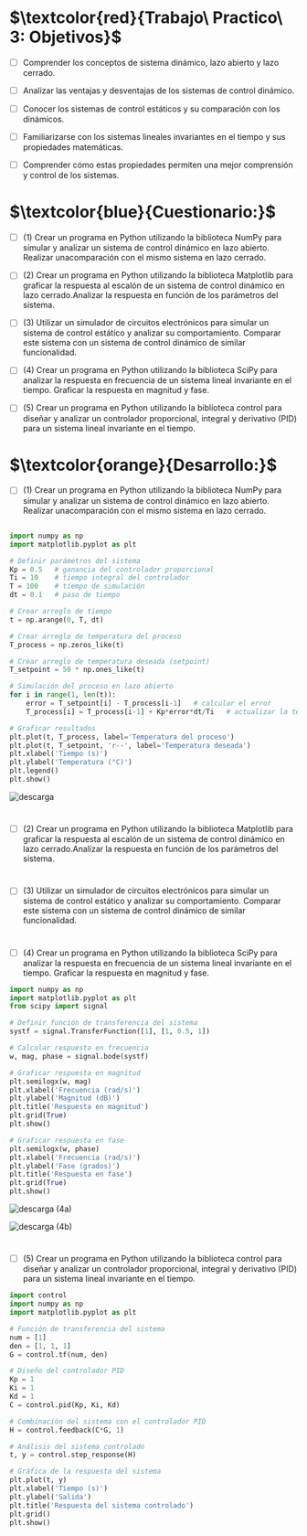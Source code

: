 # $\textcolor{red}{Trabajo\ Practico\ 3: Objetivos}$

- [ ] Comprender los conceptos de sistema dinámico, lazo abierto y lazo cerrado.
- [ ] Analizar las ventajas y desventajas de los sistemas de control dinámico.
- [ ] Conocer los sistemas de control estáticos y su comparación con los dinámicos.
- [ ] Familiarizarse con los sistemas lineales invariantes en el tiempo y sus propiedades matemáticas.
- [ ] Comprender cómo estas propiedades permiten una mejor comprensión y control de los sistemas. 


# $\textcolor{blue}{Cuestionario:}$






- [ ] (1)  Crear un programa en Python utilizando la biblioteca NumPy para simular y analizar un sistema de control dinámico en lazo abierto.
 Realizar unacomparación con el mismo sistema en lazo cerrado.
- [ ] (2)  Crear un programa en Python utilizando la biblioteca Matplotlib para graficar la respuesta al escalón de un sistema de control
 dinámico en lazo cerrado.Analizar la respuesta en función de los parámetros del sistema.
- [ ] (3)  Utilizar un simulador de circuitos electrónicos para simular un sistema de control estático y analizar su comportamiento.
Comparar este sistema con un sistema de control dinámico de similar funcionalidad.
- [ ] (4)  Crear un programa en Python utilizando la biblioteca SciPy para analizar la respuesta en frecuencia de un sistema lineal invariante en el tiempo. 
Graficar la respuesta en magnitud y fase.
- [ ] (5)  Crear un programa en Python utilizando la biblioteca control para diseñar y analizar un controlador proporcional, integral y derivativo (PID) para 
un sistema lineal invariante en el tiempo.


# $\textcolor{orange}{Desarrollo:}$

- [ ] (1)  Crear un programa en Python utilizando la biblioteca NumPy para simular y analizar un sistema de control dinámico en lazo abierto.
 Realizar unacomparación con el mismo sistema en lazo cerrado.
 
 ##

```python
import numpy as np
import matplotlib.pyplot as plt

# Definir parámetros del sistema
Kp = 0.5   # ganancia del controlador proporcional
Ti = 10    # tiempo integral del controlador
T = 100    # tiempo de simulación
dt = 0.1   # paso de tiempo

# Crear arreglo de tiempo
t = np.arange(0, T, dt)

# Crear arreglo de temperatura del proceso
T_process = np.zeros_like(t)

# Crear arreglo de temperatura deseada (setpoint)
T_setpoint = 50 * np.ones_like(t)

# Simulación del proceso en lazo abierto
for i in range(1, len(t)):
    error = T_setpoint[i] - T_process[i-1]   # calcular el error
    T_process[i] = T_process[i-1] + Kp*error*dt/Ti   # actualizar la temperatura del proceso

# Graficar resultados
plt.plot(t, T_process, label='Temperatura del proceso')
plt.plot(t, T_setpoint, 'r--', label='Temperatura deseada')
plt.xlabel('Tiempo (s)')
plt.ylabel('Temperatura (°C)')
plt.legend()
plt.show()


```
![descarga](https://user-images.githubusercontent.com/46485082/233713417-d4953594-35b0-46c6-bd70-175a4f2453b0.png)

#

- [ ] (2)  Crear un programa en Python utilizando la biblioteca Matplotlib para graficar la respuesta al escalón de un sistema de control
 dinámico en lazo cerrado.Analizar la respuesta en función de los parámetros del sistema.
 
 
 #
 
 - [ ] (3)  Utilizar un simulador de circuitos electrónicos para simular un sistema de control estático y analizar su comportamiento.
Comparar este sistema con un sistema de control dinámico de similar funcionalidad.




#
- [ ] (4)  Crear un programa en Python utilizando la biblioteca SciPy para analizar la respuesta en frecuencia de un sistema lineal invariante en el tiempo. 
Graficar la respuesta en magnitud y fase.

```python
import numpy as np
import matplotlib.pyplot as plt
from scipy import signal

# Definir función de transferencia del sistema
systf = signal.TransferFunction([1], [1, 0.5, 1])

# Calcular respuesta en frecuencia
w, mag, phase = signal.bode(systf)

# Graficar respuesta en magnitud
plt.semilogx(w, mag)
plt.xlabel('Frecuencia (rad/s)')
plt.ylabel('Magnitud (dB)')
plt.title('Respuesta en magnitud')
plt.grid(True)
plt.show()

# Graficar respuesta en fase
plt.semilogx(w, phase)
plt.xlabel('Frecuencia (rad/s)')
plt.ylabel('Fase (grados)')
plt.title('Respuesta en fase')
plt.grid(True)
plt.show()

```

![descarga (4a)](https://user-images.githubusercontent.com/46485082/233715058-008859e0-5eab-4808-891f-2c68bf2221ff.png)


![descarga (4b)](https://user-images.githubusercontent.com/46485082/233715092-54d85e05-1bed-4d00-95d4-1ca3f8e171e0.png)


#

- [ ] (5)  Crear un programa en Python utilizando la biblioteca control para diseñar y analizar un controlador proporcional, integral y derivativo (PID) para 
un sistema lineal invariante en el tiempo.

```python
import control
import numpy as np
import matplotlib.pyplot as plt

# Función de transferencia del sistema
num = [1]
den = [1, 1, 1]
G = control.tf(num, den)

# Diseño del controlador PID
Kp = 1
Ki = 1
Kd = 1
C = control.pid(Kp, Ki, Kd)

# Combinación del sistema con el controlador PID
H = control.feedback(C*G, 1)

# Análisis del sistema controlado
t, y = control.step_response(H)

# Gráfica de la respuesta del sistema
plt.plot(t, y)
plt.xlabel('Tiempo (s)')
plt.ylabel('Salida')
plt.title('Respuesta del sistema controlado')
plt.grid()
plt.show()
```
 
